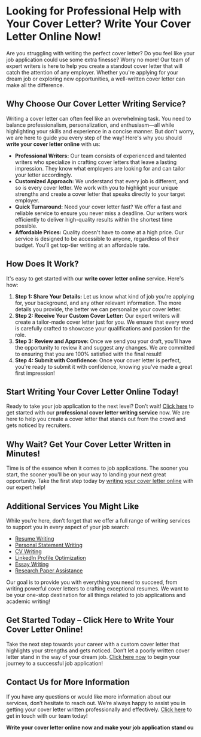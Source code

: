 # Looking for Professional Help with Your Cover Letter? Write Your Cover Letter Online Now!

Are you struggling with writing the perfect cover letter? Do you feel like your job application could use some extra finesse? Worry no more! Our team of expert writers is here to help you create a standout cover letter that will catch the attention of any employer. Whether you're applying for your dream job or exploring new opportunities, a well-written cover letter can make all the difference.

## Why Choose Our **Cover Letter Writing Service?**

Writing a cover letter can often feel like an overwhelming task. You need to balance professionalism, personalization, and enthusiasm—all while highlighting your skills and experience in a concise manner. But don't worry, we are here to guide you every step of the way! Here's why you should **write your cover letter online** with us:

- **Professional Writers:** Our team consists of experienced and talented writers who specialize in crafting cover letters that leave a lasting impression. They know what employers are looking for and can tailor your letter accordingly.
- **Customized Approach:** We understand that every job is different, and so is every cover letter. We work with you to highlight your unique strengths and create a cover letter that speaks directly to your target employer.
- **Quick Turnaround:** Need your cover letter fast? We offer a fast and reliable service to ensure you never miss a deadline. Our writers work efficiently to deliver high-quality results within the shortest time possible.
- **Affordable Prices:** Quality doesn't have to come at a high price. Our service is designed to be accessible to anyone, regardless of their budget. You'll get top-tier writing at an affordable rate.

## How Does It Work?

It's easy to get started with our **write cover letter online** service. Here's how:

1. **Step 1: Share Your Details:** Let us know what kind of job you're applying for, your background, and any other relevant information. The more details you provide, the better we can personalize your cover letter.
2. **Step 2: Receive Your Custom Cover Letter:** Our expert writers will create a tailor-made cover letter just for you. We ensure that every word is carefully crafted to showcase your qualifications and passion for the role.
3. **Step 3: Review and Approve:** Once we send you your draft, you'll have the opportunity to review it and suggest any changes. We are committed to ensuring that you are 100% satisfied with the final result!
4. **Step 4: Submit with Confidence:** Once your cover letter is perfect, you're ready to submit it with confidence, knowing you've made a great first impression!

## Start Writing Your Cover Letter Online Today!

Ready to take your job application to the next level? Don’t wait! [Click here](https://tinyurl.com/topessay?keyword=write+cover+letter+online) to get started with our **professional cover letter writing service** now. We are here to help you create a cover letter that stands out from the crowd and gets noticed by recruiters.

## Why Wait? Get Your Cover Letter Written in Minutes!

Time is of the essence when it comes to job applications. The sooner you start, the sooner you'll be on your way to landing your next great opportunity. Take the first step today by [writing your cover letter online](https://tinyurl.com/topessay?keyword=write+cover+letter+online) with our expert help!

## Additional Services You Might Like

While you’re here, don’t forget that we offer a full range of writing services to support you in every aspect of your job search:

- [Resume Writing](https://tinyurl.com/topessay?keyword=write+cover+letter+online)
- [Personal Statement Writing](https://tinyurl.com/topessay?keyword=write+cover+letter+online)
- [CV Writing](https://tinyurl.com/topessay?keyword=write+cover+letter+online)
- [LinkedIn Profile Optimization](https://tinyurl.com/topessay?keyword=write+cover+letter+online)
- [Essay Writing](https://tinyurl.com/topessay?keyword=write+cover+letter+online)
- [Research Paper Assistance](https://tinyurl.com/topessay?keyword=write+cover+letter+online)

Our goal is to provide you with everything you need to succeed, from writing powerful cover letters to crafting exceptional resumes. We want to be your one-stop destination for all things related to job applications and academic writing!

## Get Started Today – Click Here to Write Your Cover Letter Online!

Take the next step towards your career with a custom cover letter that highlights your strengths and gets noticed. Don’t let a poorly written cover letter stand in the way of your dream job. [Click here now](https://tinyurl.com/topessay?keyword=write+cover+letter+online) to begin your journey to a successful job application!

## Contact Us for More Information

If you have any questions or would like more information about our services, don’t hesitate to reach out. We’re always happy to assist you in getting your cover letter written professionally and effectively. [Click here](https://tinyurl.com/topessay?keyword=write+cover+letter+online) to get in touch with our team today!

**Write your cover letter online now and make your job application stand ou**
